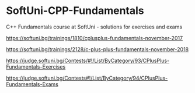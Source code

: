 # SoftUni-CPP-Fundamentals
C++ Fundamentals course at SoftUni - solutions for exercises and exams

https://softuni.bg/trainings/1810/cplusplus-fundamentals-november-2017

https://softuni.bg/trainings/2128/c-plus-plus-fundamentals-november-2018

https://judge.softuni.bg/Contests/#!/List/ByCategory/93/CPlusPlus-Fundamentals-Exercises

https://judge.softuni.bg/Contests#!/List/ByCategory/94/CPlusPlus-Fundamentals-Exams
